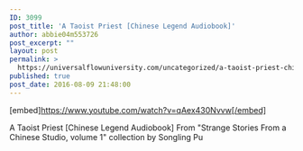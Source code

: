 ```yaml
---
ID: 3099
post_title: 'A Taoist Priest [Chinese Legend Audiobook]'
author: abbie04m553726
post_excerpt: ""
layout: post
permalink: >
  https://universalflowuniversity.com/uncategorized/a-taoist-priest-chinese-legend-audiobook/
published: true
post_date: 2016-08-09 21:48:00
---
```

[embed]https://www.youtube.com/watch?v=qAex430Nvvw[/embed]<br>
<p>A Taoist Priest [Chinese Legend Audiobook] From "Strange Stories From a Chinese Studio, volume 1" collection by Songling Pu</p>